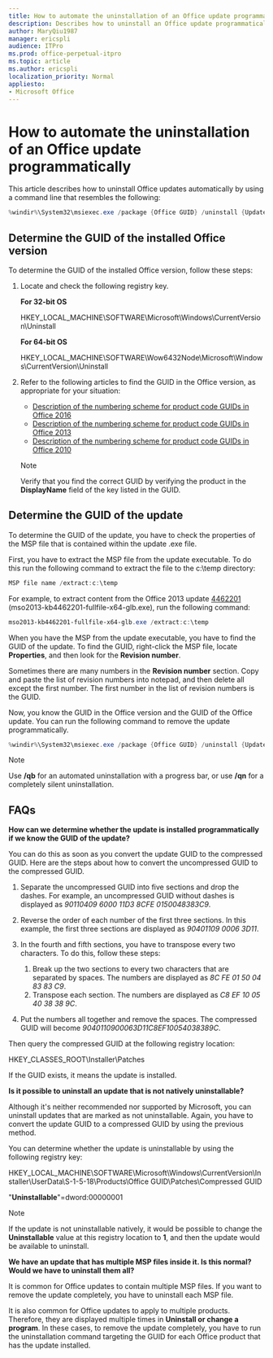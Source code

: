 ```yaml
---
title: How to automate the uninstallation of an Office update programmatically
description: Describes how to uninstall an Office update programmatically by using a command with Office GUID and the update GUID. 
author: MaryQiu1987
manager: ericspli
audience: ITPro
ms.prod: office-perpetual-itpro
ms.topic: article
ms.author: ericspli
localization_priority: Normal 
appliesto:
- Microsoft Office
---
```


# How to automate the uninstallation of an Office update programmatically

This article describes how to uninstall Office updates automatically by using a command line that resembles the following:

```powershell
%windir%\System32\msiexec.exe /package {Office GUID} /uninstall {Update GUID} /QN
```

## Determine the GUID of the installed Office version

To determine the GUID of the installed Office version, follow these steps:

1. Locate and check the following registry key.

   **For 32-bit OS**

   HKEY_LOCAL_MACHINE\SOFTWARE\Microsoft\Windows\CurrentVersion\Uninstall

   **For 64-bit OS**
   
   HKEY_LOCAL_MACHINE\SOFTWARE\Wow6432Node\Microsoft\Windows\CurrentVersion\Uninstall

1. Refer to the following articles to find the GUID in the Office version, as appropriate for your situation:
 
   - [Description of the numbering scheme for product code GUIDs in Office 2016](https://support.microsoft.com/help/3120274/description-of-the-numbering-scheme-for-product-code-guids-in-office-2)
   - [Description of the numbering scheme for product code GUIDs in Office 2013](https://support.microsoft.com/help/2786054)
   - [Description of the numbering scheme for product code GUIDs in Office 2010](https://support.microsoft.com/help/2186281/description-of-the-numbering-scheme-for-product-code-guids-in-office-2)

   > [!NOTE]
   > Verify that you find the correct GUID by verifying the product in the **DisplayName** field of the key listed in the GUID.

## Determine the GUID of the update

To determine the GUID of the update, you have to check the properties of the MSP file that is contained within the update .exe file.

First, you have to extract the MSP file from the update executable. To do this run the following command to extract the file to the c:\temp directory:

```powershell
MSP file name /extract:c:\temp
```

For example, to extract content from the Office 2013 update [4462201](https://www.microsoft.com/download/details.aspx?id=57979) (mso2013-kb4462201-fullfile-x64-glb.exe), run the following command:

```powershell
mso2013-kb4462201-fullfile-x64-glb.exe /extract:c:\temp
```

When you have the MSP from the update executable, you have to find the GUID of the update. To find the GUID, right-click the MSP file, locate **Properties**, and then look for the **Revision number**.

Sometimes there are many numbers in the **Revision number** section. Copy and paste the list of revision numbers into notepad, and then delete all except the first number. The first number in the list of revision numbers is the GUID.

Now, you know the GUID in the Office version and the GUID of the Office update. You can run the following command to remove the update programmatically.

```powershell
%windir%\System32\msiexec.exe /package {Office GUID} /uninstall {Update GUID} /qn
```

> [!NOTE]
> Use **/qb** for an automated uninstallation with a progress bar, or use **/qn** for a completely silent uninstallation.

## FAQs

**How can we determine whether the update is installed programmatically if we know the GUID of the update?**

You can do this as soon as you convert the update GUID to the compressed GUID. Here are the steps about how to convert the uncompressed GUID to the compressed GUID.

1. Separate the uncompressed GUID into five sections and drop the dashes. For example, an uncompressed GUID without dashes is displayed as *90110409 6000 11D3 8CFE 0150048383C9*.
1. Reverse the order of each number of the first three sections. In this example, the first three sections are displayed as *90401109 0006 3D11*.
1. In the fourth and fifth sections, you have to transpose every two characters. To do this, follow these steps:

   1. Break up the two sections to every two characters that are separated by spaces. The numbers are displayed as *8C FE 01 50 04 83 83 C9*.
   1. Transpose each section. The numbers are displayed as *C8 EF 10 05 40 38 38 9C*.

1. Put the numbers all together and remove the spaces. The compressed GUID will become *9040110900063D11C8EF10054038389C*.

Then query the compressed GUID at the following registry location:

HKEY_CLASSES_ROOT\Installer\Patches

If the GUID exists, it means the update is installed.

**Is it possible to uninstall an update that is not natively uninstallable?**

Although it's neither recommended nor supported by Microsoft, you can uninstall updates that are marked as not uninstallable. Again, you have to convert the update GUID to a compressed GUID by using the previous method.

You can determine whether the update is uninstallable by using the following registry key:

HKEY_LOCAL_MACHINE\SOFTWARE\Microsoft\Windows\CurrentVersion\Installer\UserData\S-1-5-18\Products\Office GUID\Patches\Compressed GUID

"**Uninstallable**"=dword:00000001

> [!NOTE]
> If the update is not uninstallable natively, it would be possible to change the **Uninstallable** value at this registry location to **1**, and then the update would be available to uninstall.

**We have an update that has multiple MSP files inside it. Is this normal? Would we have to uninstall them all?**

It is common for Office updates to contain multiple MSP files. If you want to remove the update completely, you have to uninstall each MSP file.

It is also common for Office updates to apply to multiple products. Therefore, they are displayed multiple times in **Uninstall or change a program**. In these cases, to remove the update completely, you have to run the uninstallation command targeting the GUID for each Office product that has the update installed.